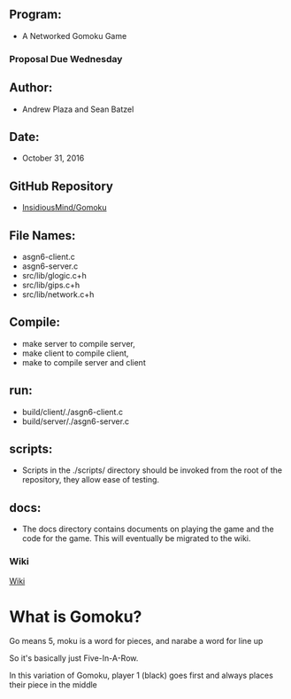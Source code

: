 ## Program:
 - A Networked Gomoku Game

### Proposal Due Wednesday

## Author:
  - Andrew Plaza and Sean Batzel

## Date:
 - October 31, 2016

## GitHub Repository
 - [InsidiousMind/Gomoku](https://github.com/InsidiousMind/Gomoku)

## File Names:
 - asgn6-client.c
 - asgn6-server.c
 - src/lib/glogic.c+h
 - src/lib/gips.c+h
 - src/lib/network.c+h

## Compile:
 - make server to compile server,
 - make client to compile client,
 - make to compile server and client

## run:
 - build/client/./asgn6-client.c
 - build/server/./asgn6-server.c

## scripts:
 - Scripts in the ./scripts/ directory should be invoked from the root of the repository, they allow ease of testing.

## docs:
 - The docs directory contains documents on playing the game and the code for the game. This will eventually be migrated to the wiki.

### Wiki
[Wiki](https://github.com/InsidiousMind/Gomoku/wiki)

# What is Gomoku?

Go means 5, moku is a word for pieces, and narabe a word for line up

So it's basically just Five-In-A-Row.

In this variation of Gomoku, player 1 (black) goes first and always places their piece in the middle
